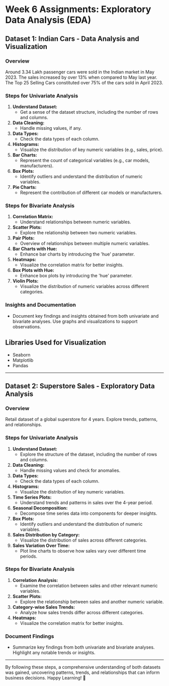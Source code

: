 
# Week 6 Assignments: Exploratory Data Analysis (EDA)

## Dataset 1: Indian Cars - Data Analysis and Visualization

### Overview
Around 3.34 Lakh passenger cars were sold in the Indian market in May 2023. The sales increased by over 13% when compared to May last year. The Top 25 Selling Cars constituted over 75% of the cars sold in April 2023.

### Steps for Univariate Analysis
1. **Understand Dataset:**
   - Get a sense of the dataset structure, including the number of rows and columns.
2. **Data Cleaning:**
   - Handle missing values, if any.
3. **Data Types:**
   - Check the data types of each column.
4. **Histograms:**
   - Visualize the distribution of key numeric variables (e.g., sales, price).
5. **Bar Charts:**
   - Represent the count of categorical variables (e.g., car models, manufacturers).
6. **Box Plots:**
   - Identify outliers and understand the distribution of numeric variables.
7. **Pie Charts:**
   - Represent the contribution of different car models or manufacturers.

### Steps for Bivariate Analysis
1. **Correlation Matrix:**
   - Understand relationships between numeric variables.
2. **Scatter Plots:**
   - Explore the relationship between two numeric variables.
3. **Pair Plots:**
   - Overview of relationships between multiple numeric variables.
4. **Bar Charts with Hue:**
   - Enhance bar charts by introducing the 'hue' parameter.
5. **Heatmaps:**
   - Visualize the correlation matrix for better insights.
6. **Box Plots with Hue:**
   - Enhance box plots by introducing the 'hue' parameter.
7. **Violin Plots:**
   - Visualize the distribution of numeric variables across different categories.

### Insights and Documentation
- Document key findings and insights obtained from both univariate and bivariate analyses. Use graphs and visualizations to support observations.

## Libraries Used for Visualization
- Seaborn
- Matplotlib
- Pandas

---

## Dataset 2: Superstore Sales - Exploratory Data Analysis

### Overview
Retail dataset of a global superstore for 4 years. Explore trends, patterns, and relationships.

### Steps for Univariate Analysis
1. **Understand Dataset:**
   - Explore the structure of the dataset, including the number of rows and columns.
2. **Data Cleaning:**
   - Handle missing values and check for anomalies.
3. **Data Types:**
   - Check the data types of each column.
4. **Histograms:**
   - Visualize the distribution of key numeric variables.
5. **Time Series Plots:**
   - Understand trends and patterns in sales over the 4-year period.
6. **Seasonal Decomposition:**
   - Decompose time series data into components for deeper insights.
7. **Box Plots:**
   - Identify outliers and understand the distribution of numeric variables.
8. **Sales Distribution by Category:**
   - Visualize the distribution of sales across different categories.
9. **Sales Variation Over Time:**
    - Plot line charts to observe how sales vary over different time periods.

### Steps for Bivariate Analysis
1. **Correlation Analysis:**
   - Examine the correlation between sales and other relevant numeric variables.
2. **Scatter Plots:**
   - Explore the relationship between sales and another numeric variable.
3. **Category-wise Sales Trends:**
   - Analyze how sales trends differ across different categories.
4. **Heatmaps:**
   - Visualize the correlation matrix for better insights.

### Document Findings
- Summarize key findings from both univariate and bivariate analyses. Highlight any notable trends or insights.

---

By following these steps, a comprehensive understanding of both datasets was gained, uncovering patterns, trends, and relationships that can inform business decisions. Happy Learning! 🚀

